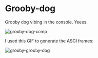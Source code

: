 # Grooby-dog

Grooby dog vibing in the console. Yeees.

![grooby-dog-comp](https://github.com/user-attachments/assets/f7425386-4422-4810-886e-a027dc0f0d1d)

I used this GIF to generate the ASCI frames:

![grooby-grooby-dog](https://github.com/user-attachments/assets/42098838-a462-4855-9b11-8adda7680fc8)
